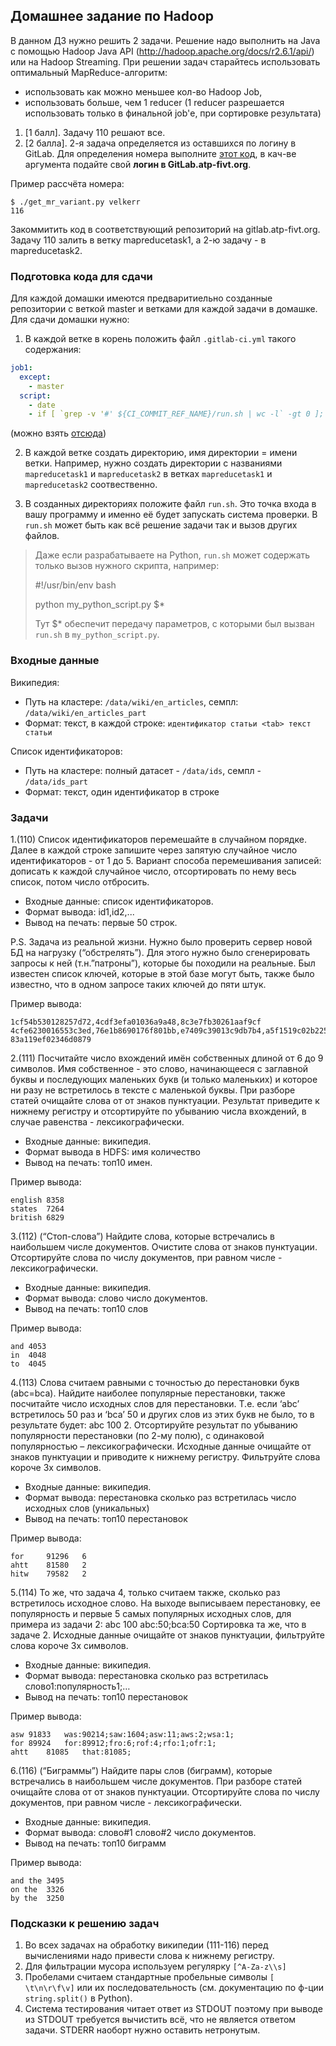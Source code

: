 ## Домашнее задание по Hadoop

В данном ДЗ нужно решить 2 задачи. Решение надо выполнить на Java с помощью Hadoop Java API (http://hadoop.apache.org/docs/r2.6.1/api/) или на Hadoop Streaming. При решении задач старайтесь использовать оптимальный MapReduce-алгоритм:
 - использовать как можно меньшее кол-во Hadoop Job,
 - использовать больше, чем 1 reducer (1 reducer разрешается использовать только в финальной job'е, при сортировке результата)

1. [1 балл]. Задачу 110 решают все.
2. [2 балла]. 2-я задача определяется из оставшихся по логину в GitLab. Для определения номера выполните [этот код](/homeworks/variant_counters/get_mr_variant.py), в кач-ве аргумента подайте свой **логин в GitLab.atp-fivt.org**.

Пример рассчёта номера:

```
$ ./get_mr_variant.py velkerr
116
```

Закоммитить код в соответствующий репозиторий на gitlab.atp-fivt.org. Задачу 110 залить в ветку mapreducetask1, а 2-ю задачу - в mapreducetask2.

### Подготовка кода для сдачи
Для каждой домашки имеются предваритиельно созданные репозитории с веткой master и ветками для каждой задачи в домашке. Для сдачи домашки нужно:
1. В каждой ветке в корень положить файл `.gitlab-ci.yml` такого содержания:
```yml
job1:
  except:
    - master
  script:
    - date
    - if [ `grep -v '#' ${CI_COMMIT_REF_NAME}/run.sh | wc -l` -gt 0 ]; then (cd ~/code; ./gitlab_ci_runner.py); else exit 1; fi
```
(можно взять [отсюда](http://gitlab.atp-fivt.org/root/demos/blob/ci_files/.gitlab-ci.yml))

2. В каждой ветке создать директорию, имя директории = имени ветки. Например, нужно создать директории с названиями `mapreducetask1` и `mapreducetask2` в ветках `mapreducetask1` и `mapreducetask2` соотвественно.

3. В созданных директориях положите файл `run.sh`. Это точка входа в вашу программу и именно её будет запускать система проверки. В `run.sh` может быть как всё решение задачи так и вызов других файлов.

> Даже если разрабатываете на Python, `run.sh` может содержать только вызов нужного скрипта, например: 
> 
> 	#!/usr/bin/env bash
> 	
> 	python my_python_script.py $*
>
> Тут $* обеспечит передачу параметров, с которыми был вызван `run.sh` в `my_python_script.py`.

### Входные данные

Википедия:
* Путь на кластере: `/data/wiki/en_articles`, семпл: `/data/wiki/en_articles_part`
* Формат: текст, в каждой строке:
          `идентификатор статьи <tab> текст статьи`

Список идентификаторов:
* Путь на кластере: полный датасет - `/data/ids`, семпл - `/data/ids_part`
* Формат: текст, один идентификатор в строке
 
### Задачи
 
1.(110) Список идентификаторов перемешайте в случайном порядке. Далее в каждой строке запишите через запятую случайное число идентификаторов - от 1 до 5.
Вариант способа перемешивания записей: дописать к каждой случайное число, отсортировать по нему весь список, потом число отбросить.
* Входные данные: список идентификаторов.
* Формат вывода: id1,id2,...
* Вывод на печать: первые 50 строк.

P.S. Задача из реальной жизни. Нужно было проверить сервер новой БД на нагрузку (“обстрелять”). Для этого нужно было сгенерировать запросы к ней (т.н.”патроны”), которые бы походили на реальные. Был известен список ключей, которые в этой базе могут быть, также было известно, что в одном запросе таких ключей до пяти штук.

Пример вывода:
```
1cf54b530128257d72,4cdf3efa01036a9a48,8c3e7fb30261aaf9cf
4cfe6230016553c3ed,76e1b8690176f801bb,e7409c39013c9db7b4,a5f1519c02b22550e6
83a119ef02346d0879
```
 
2.(111) Посчитайте число вхождений имён собственных длиной от 6 до 9 символов. Имя собственное - это слово, начинающееся с заглавной буквы и последующих маленьких букв (и только маленьких) и которое ни разу не встретилось в тексте с маленькой буквы.
При разборе статей очищайте слова от от знаков пунктуации. Результат приведите к нижнему регистру и отсортируйте по убыванию числа вхождений, в случае равенства - лексикографически.
* Входные данные: википедия.
* Формат вывода в HDFS: имя <tab> количество
* Вывод на печать: топ10 имен.

Пример вывода:
```
english 8358
states  7264
british 6829
```

3.(112) (“Стоп-слова”) Найдите слова, которые встречались в наибольшем числе документов.
Очистите слова от знаков пунктуации. Отсортируйте слова по числу документов, при равном числе - лексикографически.
* Входные данные: википедия.
* Формат вывода: слово <tab> число документов.
* Вывод на печать: топ10 слов

Пример вывода:
```
and	4053
in	4048
to	4045
```

4.(113) Слова считаем равными с точностью до перестановки букв (abc=bca). Найдите наиболее популярные перестановки, также посчитайте число исходных слов для перестановки. Т.е. если ‘abc’ встретилось 50 раз и ‘bca’ 50 и других слов из этих букв не было, то в результате будет: abc 100 2.
Отсортируйте результат по убыванию популярности перестановки (по 2-му полю), с одинаковой популярностью – лексикографически. Исходные данные очищайте от знаков пунктуации и приводите к нижнему регистру. Фильтруйте слова короче 3х символов.
* Входные данные: википедия.
* Формат вывода: перестановка <tab> сколько раз встретилась <tab> число исходных слов (уникальных)
* Вывод на печать: топ10 перестановок

Пример вывода:
```
for     91296   6
ahtt    81580   2
hitw    79582   2
```
 
5.(114) То же, что задача 4, только считаем также, сколько раз встретилось исходное слово. На выходе выписываем перестановку, ее популярность и первые 5 самых популярных исходных слов, для примера из задачи 2: abc 100 abc:50;bca:50
Сортировка та же, что в задаче 2. Исходные данные очищайте от знаков пунктуации, фильтруйте слова короче 3х символов.
* Входные данные: википедия.
* Формат вывода: перестановка <tab> сколько раз встретилась <tab> слово1:популярность1;…
* Вывод на печать: топ10 перестановок

Пример вывода:
```
asw	91833	was:90214;saw:1604;asw:11;aws:2;wsa:1;
for	89924	for:89912;fro:6;rof:4;rfo:1;ofr:1;
ahtt	81085	that:81085;
```

6.(116) (“Биграммы”) Найдите пары слов (биграмм), которые встречались в наибольшем числе документов. При разборе статей очищайте слова от от знаков пунктуации. Отсортируйте слова по числу документов, при равном числе - лексикографически.
* Входные данные: википедия.
* Формат вывода: слово#1 слово#2 <tab> число документов.
* Вывод на печать: топ10 биграмм

Пример вывода:
```
and the	3495
on the	3326
by the	3250
```

### Подсказки к решению задач
1. Во всех задачах на обработку википедии (111-116) перед вычислениями надо привести слова к нижнему регистру.
2. Для фильтрации мусора используем регулярку `[^A-Za-z\\s]`
3. Пробелами считаем стандартные пробельные символы `[ \t\n\r\f\v]` или их последовательность (см. документацию по ф-ции `string.split()` в Python).
4. Система тестирования читает ответ из STDOUT поэтому при выводе из STDOUT требуется вычистить всё, что не является ответом задачи. STDERR наоборт нужно оставить нетронутым.

